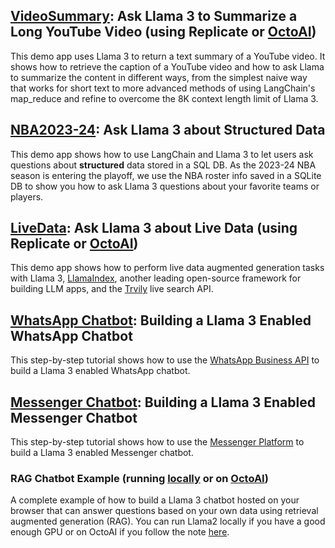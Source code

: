 ## [VideoSummary](VideoSummary.ipynb): Ask Llama 3 to Summarize a Long YouTube Video (using Replicate or [OctoAI](../llama_api_providers/OctoAI_API_examples/VideoSummary.ipynb))
This demo app uses Llama 3 to return a text summary of a YouTube video. It shows how to retrieve the caption of a YouTube video and how to ask Llama to summarize the content in different ways, from the simplest naive way that works for short text to more advanced methods of using LangChain's map_reduce and refine to overcome the 8K context length limit of Llama 3.

## [NBA2023-24](./text2sql/StructuredLlama.ipynb): Ask Llama 3 about Structured Data
This demo app shows how to use LangChain and Llama 3 to let users ask questions about **structured** data stored in a SQL DB. As the 2023-24 NBA season is entering the playoff, we use the NBA roster info saved in a SQLite DB to show you how to ask Llama 3 questions about your favorite teams or players.

## [LiveData](LiveData.ipynb): Ask Llama 3 about Live Data (using Replicate or [OctoAI](../llama_api_providers/OctoAI_API_examples/LiveData.ipynb))
This demo app shows how to perform live data augmented generation tasks with Llama 3, [LlamaIndex](https://github.com/run-llama/llama_index), another leading open-source framework for building LLM apps, and the [Trvily](https://tavily.com) live search API.

## [WhatsApp Chatbot](./chatbots/whatsapp_llama/whatsapp_llama3.md): Building a Llama 3 Enabled WhatsApp Chatbot
This step-by-step tutorial shows how to use the [WhatsApp Business API](https://developers.facebook.com/docs/whatsapp/cloud-api/overview) to build a Llama 3 enabled WhatsApp chatbot.

## [Messenger Chatbot](./chatbots/messenger_llama/messenger_llama3.md): Building a Llama 3 Enabled Messenger Chatbot
This step-by-step tutorial shows how to use the [Messenger Platform](https://developers.facebook.com/docs/messenger-platform/overview) to build a Llama 3 enabled Messenger chatbot.

### RAG Chatbot Example (running [locally](./chatbots/RAG_chatbot/RAG_Chatbot_Example.ipynb) or on [OctoAI](../llama_api_providers/OctoAI_API_examples/RAG_Chatbot_example/RAG_Chatbot_Example.ipynb))
A complete example of how to build a Llama 3 chatbot hosted on your browser that can answer questions based on your own data using retrieval augmented generation (RAG). You can run Llama2 locally if you have a good enough GPU or on OctoAI if you follow the note [here](../README.md#octoai_note).